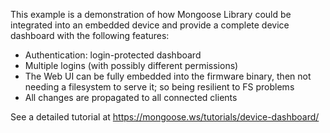 This example is a demonstration of how Mongoose Library could be integrated
into an embedded device and provide a complete device dashboard with the
following features:
- Authentication: login-protected dashboard
- Multiple logins (with possibly different permissions)
- The Web UI can be fully embedded into the firmware binary, then not
  needing a filesystem to serve it; so being resilient to FS problems
- All changes are propagated to all connected clients

See a detailed tutorial at https://mongoose.ws/tutorials/device-dashboard/
